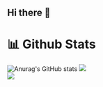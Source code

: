 ## Hi there 👋

<!--
**Trev7or23/Trev7or23** is a ✨ _special_ ✨ repository because its `README.md` (this file) appears on your GitHub profile.

Here are some ideas to get you started:

- 🔭 I’m currently working on ...
- 🌱 I’m currently learning ...
- 👯 I’m looking to collaborate on ...
- 🤔 I’m looking for help with ...
- 💬 Ask me about ...
- 📫 How to reach me: ...
- 😄 Pronouns: ...
- ⚡ Fun fact: ...
-->
# 📊 Github Stats

![Anurag's GitHub stats](https://github-readme-stats.vercel.app/api?username=Trev7or23&show_icons=true&theme=merko)
![](https://github-readme-streak-stats.herokuapp.com/?user=Trev7or23&theme=merko&hide_border=false)<br/>
![](https://github-readme-stats.vercel.app/api/top-langs/?username=Trev7or23&theme=merko&hide_border=false&include_all_commits=false&count_private=false&layout=compact)
